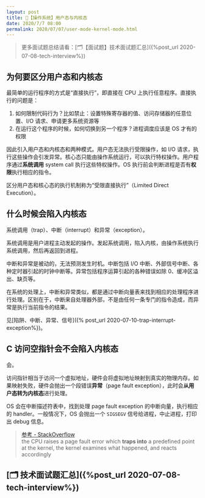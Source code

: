 ```yaml
---
layout: post
title: 📔【操作系统】用户态与内核态
date: 2020/7/7 08:00
permalink: 2020/07/07/user-mode-kernel-mode.html
---
```


> 更多面试题总结请看：[🗂【面试题】技术面试题汇总]({%post_url 2020-07-08-tech-interview%})

## 为何要区分用户态和内核态
最简单的运行程序的方式是“直接执行”，即直接在 CPU 上执行任意程序。直接执行的问题是：
1. 如何限制代码行为？比如禁止：设置特殊寄存器的值、访问存储器的任意位置、I/O 请求、申请更多系统资源等
2. 在运行这个程序的时候，如何切换到另一个程序？进程调度应该是 OS 才有的权限

因此引入用户态和内核态和两种模式。用户态无法执行受限操作，如 I/O 请求，执行这些操作会引发异常。核心态只能由操作系统运行，可以执行特权操作。用户程序通过**系统调用** system call 执行这些特权操作。OS 执行前会判断进程是否有**权限**执行相应的指令。

区分用户态和核心态的执行机制称为“受限直接执行”（Limited Direct Execution）。

## 什么时候会陷入内核态
系统调用（trap）、中断（interrupt）和异常（exception）。

系统调用是用户进程主动发起的操作。发起系统调用，陷入内核，由操作系统执行系统调用，然后再返回到进程。

中断和异常是被动的，无法预测发生时机。中断包括 I/O 中断、外部信号中断、各种定时器引起的时钟中断等。异常包括程序运算引起的各种错误如除 0、缓冲区溢出、缺页等。

在系统的处理上，中断和异常类似，都是通过中断向量表来找到相应的处理程序进行处理。区别在于，中断来自处理器外部，不是由任何一条专门的指令造成，而异常是执行当前指令的结果。

见[陷阱、中断、异常、信号]({% post_url 2020-07-10-trap-interrupt-exception%})。

## C 访问空指针会不会陷入内核态
会。

访问指针相当于访问一个虚拟地址，硬件会将虚拟地址映射到真实的物理内存。如果映射失败，硬件会抛出一个段错误**异常**（page fault exception），此时会**从用户态转为内核态**进行处理。

OS 会在中断描述符表中，找到处理 page fault exception 的中断向量，执行相应的 handler。一般情况下，OS 会抛出一个 `SIGSEGV` 信号给进程，中止进程，打印出 debug 信息。

> [参考 - StackOverflow](https://stackoverflow.com/questions/12645647/what-happens-in-os-when-we-dereference-a-null-pointer-in-c)  
>  the CPU raises a page fault error which **traps into** a predefined point at the kernel, the kernel examines what happened, and reacts accordingly 

## [🗂 技术面试题汇总]({%post_url 2020-07-08-tech-interview%})